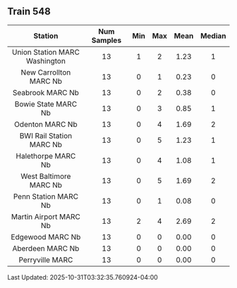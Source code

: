 ## Train 548

| Station | Num Samples | Min | Max | Mean | Median |
| :-----: | :---------: | :-: | :-: | :--: | :----: |
| Union Station MARC Washington | 13 | 1 | 2 | 1.23 | 1 |
| New Carrollton MARC Nb | 13 | 0 | 1 | 0.23 | 0 |
| Seabrook MARC Nb | 13 | 0 | 2 | 0.38 | 0 |
| Bowie State MARC Nb | 13 | 0 | 3 | 0.85 | 1 |
| Odenton MARC Nb | 13 | 0 | 4 | 1.69 | 2 |
| BWI Rail Station MARC Nb | 13 | 0 | 5 | 1.23 | 1 |
| Halethorpe MARC Nb | 13 | 0 | 4 | 1.08 | 1 |
| West Baltimore MARC Nb | 13 | 0 | 5 | 1.69 | 2 |
| Penn Station MARC Nb | 13 | 0 | 1 | 0.08 | 0 |
| Martin Airport MARC Nb | 13 | 2 | 4 | 2.69 | 2 |
| Edgewood MARC Nb | 13 | 0 | 0 | 0.00 | 0 |
| Aberdeen MARC Nb | 13 | 0 | 0 | 0.00 | 0 |
| Perryville MARC | 13 | 0 | 0 | 0.00 | 0 |


Last Updated: 2025-10-31T03:32:35.760924-04:00